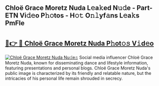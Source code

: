 ## Chloë Grace Moretz Nuda L𝚎a𝚔ed N𝚞𝚍e - Part-ETN Vi𝚍𝚎o P𝚑𝚘tos - H𝚘𝚝 O𝚗𝚕yf𝚊ns L𝚎a𝚔s PmFle

# <h2><a href="http://kf4uinh.oniu.top/?m=Chlo%c3%ab+Grace+Moretz+Nuda">🔗👉 🔴 Chloë Grace Moretz Nuda P𝚑ot𝚘𝚜 V𝚒d𝚎o</a></h2>

[![Chloë Grace Moretz Nuda Nu𝚍e𝚜](https://i.imgur.com/0qMVB7G.gif)](http://kf4uinh.oniu.top/?m=Chlo%c3%ab+Grace+Moretz+Nuda)
Social media influencer Chloë Grace Moretz Nuda, known for disseminating dance and lifestyle information, featuring presentations and personal blogs. Chloë Grace Moretz Nuda's public image is characterized by its friendly and relatable nature, but the intricacies of his personal life remain shrouded in secrecy.  
